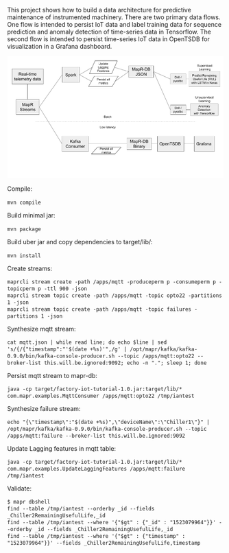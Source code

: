 This project shows how to build a data architecture for predictive maintenance of instrumented machinery. There are two primary data flows. One flow is intended to persist IoT data and label training data for sequence prediction and anomaly detection of time-series data in Tensorflow. The second flow is intended to persist time-series IoT data in OpenTSDB for visualization in a Grafana dashboard. 

![data flow diagram](/images/dataflow.png?raw=true "Data Flow")

Compile:

`mvn compile`

Build minimal jar:

`mvn package`

Build uber jar and copy dependencies to target/lib/:

`mvn install`

Create streams:

```
maprcli stream create -path /apps/mqtt -produceperm p -consumeperm p -topicperm p -ttl 900 -json
maprcli stream topic create -path /apps/mqtt -topic opto22 -partitions 1 -json
maprcli stream topic create -path /apps/mqtt -topic failures -partitions 1 -json

```

Synthesize mqtt stream:

```
cat mqtt.json | while read line; do echo $line | sed 's/{/{"timestamp":"'$(date +%s)'",/g' | /opt/mapr/kafka/kafka-0.9.0/bin/kafka-console-producer.sh --topic /apps/mqtt:opto22 --broker-list this.will.be.ignored:9092; echo -n "."; sleep 1; done
```

Persist mqtt stream to mapr-db:

```
java -cp target/factory-iot-tutorial-1.0.jar:target/lib/* com.mapr.examples.MqttConsumer /apps/mqtt:opto22 /tmp/iantest
```

Synthesize failure stream:

```
echo "{\"timestamp\":"$(date +%s)",\"deviceName\":\"Chiller1\"}" | /opt/mapr/kafka/kafka-0.9.0/bin/kafka-console-producer.sh --topic /apps/mqtt:failure --broker-list this.will.be.ignored:9092
```

Update Lagging features in mqtt table:

```
java -cp target/factory-iot-tutorial-1.0.jar:target/lib/* com.mapr.examples.UpdateLaggingFeatures /apps/mqtt:failure /tmp/iantest
```



Validate:

```
$ mapr dbshell
find --table /tmp/iantest --orderby _id --fields _Chiller2RemainingUsefulLife,_id
find --table /tmp/iantest --where '{"$gt" : {"_id" : "1523079964"}}' --orderby _id --fields _Chiller2RemainingUsefulLife,_id
find --table /tmp/iantest --where '{"$gt" : {"timestamp" : "1523079964"}}' --fields _Chiller2RemainingUsefulLife,timestamp
```